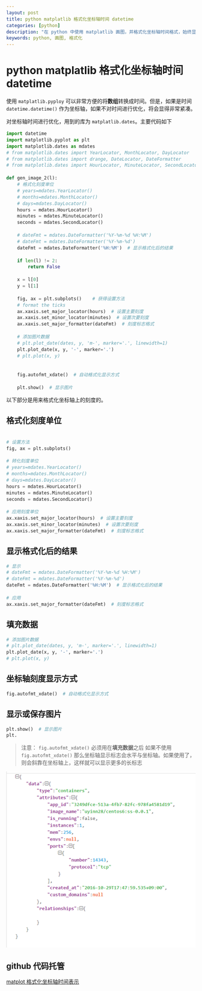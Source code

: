 ```yaml
---
layout: post
title: python matplatlib 格式化坐标轴时间 datetime
categories: [python]
description: "在 python 中使用 matplatlib 画图，并格式化坐标轴时间格式，始终显示更加合理"
keywords: python, 画图, 格式化
---
```


# python matplatlib 格式化坐标轴时间 datetime

使用 `matplatlib.pyploy` 可以非常方便的将**数组**转换成时间。但是，如果是时间 `datetime.datetime()` 作为坐标轴，如果不对时间进行优化，将会显得非常紧凑。

对坐标轴时间进行优化，用到的库为 `matplatlib.dates`。主要代码如下

```python
import datetime
import matplotlib.pyplot as plt
import matplotlib.dates as mdates
# from matplotlib.dates import YearLocator, MonthLocator, DayLocator
# from matplotlib.dates import drange, DateLocator, DateFormatter
# from matplotlib.dates import HourLocator, MinuteLocator, SecondLocator

def gen_image_2(l):
    # 格式化刻度单位
    # years=mdates.YearLocator()
    # months=mdates.MonthLocator()
    # days=mdates.DayLocator()
    hours = mdates.HourLocator()
    minutes = mdates.MinuteLocator()
    seconds = mdates.SecondLocator()

    # dateFmt = mdates.DateFormatter('%Y-%m-%d %H:%M')
    # dateFmt = mdates.DateFormatter('%Y-%m-%d')
    dateFmt = mdates.DateFormatter('%H:%M')  # 显示格式化后的结果

    if len(l) != 2:
        return False

    x = l[0]
    y = l[1]

    fig, ax = plt.subplots()    # 获得设置方法
    # format the ticks
    ax.xaxis.set_major_locator(hours)  # 设置主要刻度
    ax.xaxis.set_minor_locator(minutes)  # 设置次要刻度
    ax.xaxis.set_major_formatter(dateFmt)  # 刻度标志格式

    # 添加图片数据
    # plt.plot_date(dates, y, 'm-', marker='.', linewidth=1)
    plt.plot_date(x, y, '-', marker='.')
    # plt.plot(x, y)


    fig.autofmt_xdate()  # 自动格式化显示方式

    plt.show()  # 显示图片
```

以下部分是用来格式化坐标轴上的刻度的。

## 格式化刻度单位

```python

# 设置方法
fig, ax = plt.subplots()

# 转化刻度单位
# years=mdates.YearLocator()
# months=mdates.MonthLocator()
# days=mdates.DayLocator()
hours = mdates.HourLocator()
minutes = mdates.MinuteLocator()
seconds = mdates.SecondLocator()

# 应用刻度单位
ax.xaxis.set_major_locator(hours)  # 设置主要刻度
ax.xaxis.set_minor_locator(minutes)  # 设置次要刻度
ax.xaxis.set_major_formatter(dateFmt)  # 刻度标志格式
```

## 显示格式化后的结果

```python
# 显示
# dateFmt = mdates.DateFormatter('%Y-%m-%d %H:%M')
# dateFmt = mdates.DateFormatter('%Y-%m-%d')
dateFmt = mdates.DateFormatter('%H:%M')  # 显示格式化后的结果

# 应用
ax.xaxis.set_major_formatter(dateFmt)  # 刻度标志格式
```

## 填充数据

```python
# 添加图片数据
# plt.plot_date(dates, y, 'm-', marker='.', linewidth=1)
plt.plot_date(x, y, '-', marker='.')
# plt.plot(x, y)

```

## 坐标轴刻度显示方式

```python
fig.autofmt_xdate()  # 自动格式化显示方式
```

## 显示或保存图片

```python
plt.show()  # 显示图片
plt.
```

> 注意： `fig.autofmt_xdate()` 必须用在**填充数据**之后
如果不使用 `fig.autofmt_xdate()` 那么坐标轴显示标志会水平与坐标轴。如果使用了，则会斜靠在坐标轴上，这样就可以显示更多的长标志

![figure_1.png](/images/post/2016/2016-11-17-python-json-usage-01.png)

## github 代码托管
[matplot 格式化坐标轴时间表示](https://github.com/octowhale/python/blob/master/python_example/python_matplotlib_xaxis_datetime_format.py)